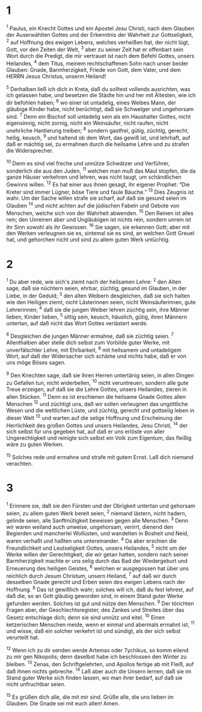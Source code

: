 # 1 
<sup>1</sup> Paulus, ein Knecht Gottes und ein Apostel Jesu Christi, nach dem Glauben der Auserwählten Gottes und der Erkenntnis der Wahrheit zur Gottseligkeit, <sup>2</sup> auf Hoffnung des ewigen Lebens, welches verheißen hat, der nicht lügt, Gott, vor den Zeiten der Welt, <sup>3</sup> aber zu seiner Zeit hat er offenbart sein Wort durch die Predigt, die mir vertrauet ist nach dem Befehl Gottes, unsers Heilandes, <sup>4</sup> dem Titus, meinem rechtschaffenen Sohn nach unser beider Glauben: Gnade, Barmherzigkeit, Friede von Gott, dem Vater, und dem HERRN Jesus Christus, unserm Heiland! 

<sup>5</sup> Derhalben ließ ich dich in Kreta, daß du solltest vollends ausrichten, was ich gelassen habe, und besetzen die Städte hin und her mit Ältesten, wie ich dir befohlen haben; <sup>6</sup> wo einer ist untadelig, eines Weibes Mann, der gläubige Kinder habe, nicht berüchtigt, daß sie Schwelger und ungehorsam sind. <sup>7</sup> Denn ein Bischof soll untadelig sein als ein Haushalter Gottes, nicht eigensinnig, nicht zornig, nicht ein Weinsäufer, nicht raufen, nicht unehrliche Hantierung treiben; <sup>8</sup> sondern gastfrei, gütig, züchtig, gerecht, heilig, keusch, <sup>9</sup> und haltend ob dem Wort, das gewiß ist, und lehrhaft, auf daß er mächtig sei, zu ermahnen durch die heilsame Lehre und zu strafen die Widersprecher. 

<sup>10</sup> Denn es sind viel freche und unnütze Schwätzer und Verführer, sonderlich die aus den Juden, <sup>11</sup> welchen man muß das Maul stopfen, die da ganze Häuser verkehren und lehren, was nicht taugt, um schändlichen Gewinns willen. <sup>12</sup> Es hat einer aus ihnen gesagt, ihr eigener Prophet: “Die Kreter sind immer Lügner, böse Tiere und faule Bäuche.” <sup>13</sup> Dies Zeugnis ist wahr. Um der Sache willen strafe sie scharf, auf daß sie gesund seien im Glauben <sup>14</sup> und nicht achten auf die jüdischen Fabeln und Gebote von Menschen, welche sich von der Wahrheit abwenden. <sup>15</sup> Den Reinen ist alles rein; den Unreinen aber und Ungläubigen ist nichts rein, sondern unrein ist ihr Sinn sowohl als ihr Gewissen. <sup>16</sup> Sie sagen, sie erkennen Gott; aber mit den Werken verleugnen sie es, sintemal sie es sind, an welchen Gott Greuel hat, und gehorchen nicht und sind zu allem guten Werk untüchtig. 

# 2 
<sup>1</sup> Du aber rede, wie sich's ziemt nach der heilsamen Lehre: <sup>2</sup> den Alten sage, daß sie nüchtern seien, ehrbar, züchtig, gesund im Glauben, in der Liebe, in der Geduld; <sup>3</sup> den alten Weibern desgleichen, daß sie sich halten wie den Heiligen ziemt, nicht Lästerinnen seien, nicht Weinsäuferinnen, gute Lehrerinnen; <sup>4</sup> daß sie die jungen Weiber lehren züchtig sein, ihre Männer lieben, Kinder lieben, <sup>5</sup> sittig sein, keusch, häuslich, gütig, ihren Männern untertan, auf daß nicht das Wort Gottes verlästert werde. 

<sup>6</sup> Desgleichen die jungen Männer ermahne, daß sie züchtig seien. <sup>7</sup> Allenthalben aber stelle dich selbst zum Vorbilde guter Werke, mit unverfälschter Lehre, mit Ehrbarkeit, <sup>8</sup> mit heilsamem und untadeligem Wort, auf daß der Widersacher sich schäme und nichts habe, daß er von uns möge Böses sagen. 

<sup>9</sup> Den Knechten sage, daß sie ihren Herren untertänig seien, in allen Dingen zu Gefallen tun, nicht widerbellen, <sup>10</sup> nicht veruntreuen, sondern alle gute Treue erzeigen, auf daß sie die Lehre Gottes, unsers Heilandes, zieren in allen Stücken. <sup>11</sup> Denn es ist erschienen die heilsame Gnade Gottes allen Menschen <sup>12</sup> und züchtigt uns, daß wir sollen verleugnen das ungöttliche Wesen und die weltlichen Lüste, und züchtig, gerecht und gottselig leben in dieser Welt <sup>13</sup> und warten auf die selige Hoffnung und Erscheinung der Herrlichkeit des großen Gottes und unsers Heilandes, Jesu Christi, <sup>14</sup> der sich selbst für uns gegeben hat, auf daß er uns erlöste von aller Ungerechtigkeit und reinigte sich selbst ein Volk zum Eigentum, das fleißig wäre zu guten Werken. 

<sup>15</sup> Solches rede und ermahne und strafe mit gutem Ernst. Laß dich niemand verachten. 

# 3 
<sup>1</sup> Erinnere sie, daß sie den Fürsten und der Obrigkeit untertan und gehorsam seien, zu allem guten Werk bereit seien, <sup>2</sup> niemand lästern, nicht hadern, gelinde seien, alle Sanftmütigkeit beweisen gegen alle Menschen. <sup>3</sup> Denn wir waren weiland auch unweise, ungehorsam, verirrt, dienend den Begierden und mancherlei Wollüsten, und wandelten in Bosheit und Neid, waren verhaßt und haßten uns untereinander. <sup>4</sup> Da aber erschien die Freundlichkeit und Leutseligkeit Gottes, unsers Heilandes, <sup>5</sup> nicht um der Werke willen der Gerechtigkeit, die wir getan hatten, sondern nach seiner Barmherzigkeit machte er uns selig durch das Bad der Wiedergeburt und Erneuerung des heiligen Geistes, <sup>6</sup> welchen er ausgegossen hat über uns reichlich durch Jesum Christum, unsern Heiland, <sup>7</sup> auf daß wir durch desselben Gnade gerecht und Erben seien des ewigen Lebens nach der Hoffnung. <sup>8</sup> Das ist gewißlich wahr; solches will ich, daß du fest lehrest, auf daß die, so an Gott gläubig geworden sind, in einem Stand guter Werke gefunden werden. Solches ist gut und nütze den Menschen. <sup>9</sup> Der törichten Fragen aber, der Geschlechtsregister, des Zankes und Streites über das Gesetz entschlage dich; denn sie sind unnütz und eitel. <sup>10</sup> Einen ketzerischen Menschen meide, wenn er einmal und abermals ermahnt ist, <sup>11</sup> und wisse, daß ein solcher verkehrt ist und sündigt, als der sich selbst verurteilt hat. 

<sup>12</sup> Wenn ich zu dir senden werde Artemas oder Tychikus, so komm eilend zu mir gen Nikopolis; denn daselbst habe ich beschlossen den Winter zu bleiben. <sup>13</sup> Zenas, den Schriftgelehrten, und Apollos fertige ab mit Fleiß, auf daß ihnen nichts gebreche. <sup>14</sup> Laß aber auch die Unsern lernen, daß sie im Stand guter Werke sich finden lassen, wo man ihrer bedarf, auf daß sie nicht unfruchtbar seien. 

<sup>15</sup> Es grüßen dich alle, die mit mir sind. Grüße alle, die uns lieben im Glauben. Die Gnade sei mit euch allen! Amen. 
